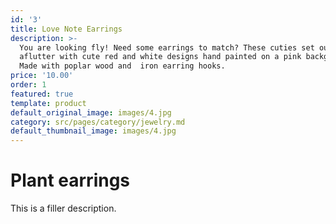 ```yaml
---
id: '3'
title: Love Note Earrings
description: >-
  You are looking fly! Need some earrings to match? These cuties set our hearts
  aflutter with cute red and white designs hand painted on a pink background. 
  Made with poplar wood and  iron earring hooks.
price: '10.00'
order: 1
featured: true
template: product
default_original_image: images/4.jpg
category: src/pages/category/jewelry.md
default_thumbnail_image: images/4.jpg
---
```

# Plant earrings

This is a filler description.
